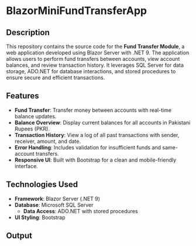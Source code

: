 # BlazorMiniFundTransferApp

## Description
This repository contains the source code for the **Fund Transfer Module**, a web application developed using Blazor Server with .NET 9. The application allows users to perform fund transfers between accounts, view account balances, and review transaction history. It leverages SQL Server for data storage, ADO.NET for database interactions, and stored procedures to ensure secure and efficient transactions.  

## Features
- **Fund Transfer**: Transfer money between accounts with real-time balance updates.  
- **Balance Overview**: Display current balances for all accounts in Pakistani Rupees (PKR).  
- **Transaction History**: View a log of all past transactions with sender, receiver, amount, and date.  
- **Error Handling**: Includes validation for insufficient funds and same-account transfers.  
- **Responsive UI**: Built with Bootstrap for a clean and mobile-friendly interface.

## Technologies Used
- **Framework**: Blazor Server (.NET 9)  
- **Database**: Microsoft SQL Server  
  - **Data Access**: ADO.NET with stored procedures  
- **UI Styling**: Bootstrap

## Output
